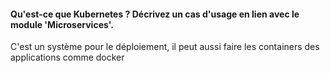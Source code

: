 #### Qu'est-ce que Kubernetes ? Décrivez un cas d'usage en lien avec le module 'Microservices'.
C'est un système pour le déploiement, il peut aussi faire les containers des applications comme docker